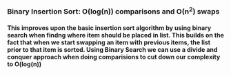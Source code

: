 ### Binary Insertion Sort: O(log(n)) comparisons and O(n<sup>2</sup>) swaps
#### This improves upon the basic insertion sort algorithm by using binary search when findng where item should be placed in list. This builds on the fact that when we start swapping an item with previous items, the list prior to that item is sorted. Using Binary Search we can use a divide and conquer approach when doing comparisions to cut down our complexity to O(log(n))
